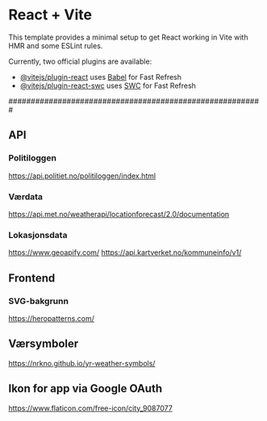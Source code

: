 # React + Vite

This template provides a minimal setup to get React working in Vite with HMR and some ESLint rules.

Currently, two official plugins are available:

- [@vitejs/plugin-react](https://github.com/vitejs/vite-plugin-react/blob/main/packages/plugin-react/README.md) uses [Babel](https://babeljs.io/) for Fast Refresh
- [@vitejs/plugin-react-swc](https://github.com/vitejs/vite-plugin-react-swc) uses [SWC](https://swc.rs/) for Fast Refresh


#########################################################

## API 
### Politiloggen
https://api.politiet.no/politiloggen/index.html

### Værdata
https://api.met.no/weatherapi/locationforecast/2.0/documentation

### Lokasjonsdata
https://www.geoapify.com/
https://api.kartverket.no/kommuneinfo/v1/

## Frontend
### SVG-bakgrunn
https://heropatterns.com/

## Værsymboler
https://nrkno.github.io/yr-weather-symbols/

## Ikon for app via Google OAuth
https://www.flaticon.com/free-icon/city_9087077
